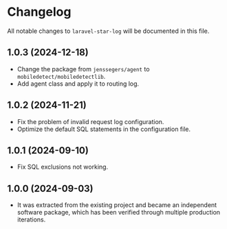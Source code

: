 # Changelog

All notable changes to `laravel-star-log` will be documented in this file.

## 1.0.3 (2024-12-18)

- Change the package from `jenssegers/agent` to `mobiledetect/mobiledetectlib`.
- Add agent class and apply it to routing log.

## 1.0.2 (2024-11-21)

- Fix the problem of invalid request log configuration.
- Optimize the default SQL statements in the configuration file.

## 1.0.1 (2024-09-10)

- Fix SQL exclusions not working.

## 1.0.0 (2024-09-03)

- It was extracted from the existing project and became an independent software package, which has been verified through multiple production iterations.
